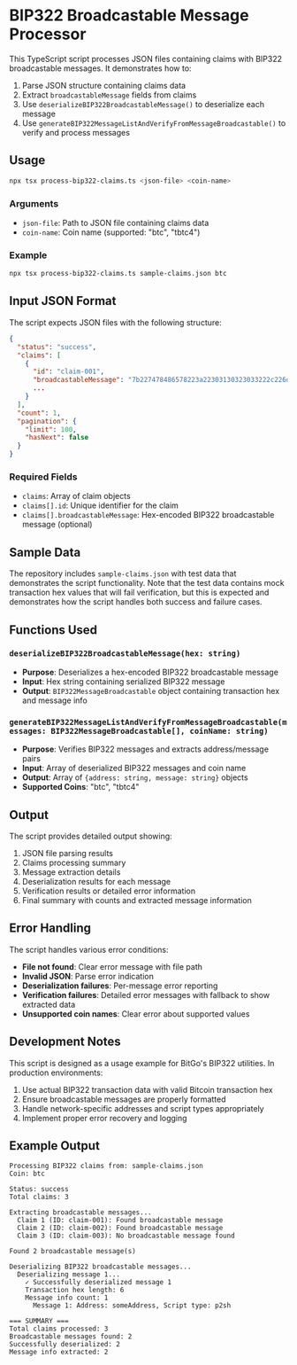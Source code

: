 # BIP322 Broadcastable Message Processor

This TypeScript script processes JSON files containing claims with BIP322 broadcastable messages. It demonstrates how to:

1. Parse JSON structure containing claims data
2. Extract `broadcastableMessage` fields from claims
3. Use `deserializeBIP322BroadcastableMessage()` to deserialize each message
4. Use `generateBIP322MessageListAndVerifyFromMessageBroadcastable()` to verify and process messages

## Usage

```bash
npx tsx process-bip322-claims.ts <json-file> <coin-name>
```

### Arguments

- `json-file`: Path to JSON file containing claims data
- `coin-name`: Coin name (supported: "btc", "tbtc4")

### Example

```bash
npx tsx process-bip322-claims.ts sample-claims.json btc
```

## Input JSON Format

The script expects JSON files with the following structure:

```json
{
  "status": "success",
  "claims": [
    {
      "id": "claim-001",
      "broadcastableMessage": "7b227478486578223a22303130323033222c226d657373616765496e666f223a5b7b2261646472657373223a22736f6d6541646472657373222c226d657373616765223a22736f6d654d657373616765222c227075626b657973223a5b227075626b657931222c227075626b657932225d2c2273637269707454797065223a2270327368227d5d7d",
      ...
    }
  ],
  "count": 1,
  "pagination": {
    "limit": 100,
    "hasNext": false
  }
}
```

### Required Fields

- `claims`: Array of claim objects
- `claims[].id`: Unique identifier for the claim
- `claims[].broadcastableMessage`: Hex-encoded BIP322 broadcastable message (optional)

## Sample Data

The repository includes `sample-claims.json` with test data that demonstrates the script functionality. Note that the test data contains mock transaction hex values that will fail verification, but this is expected and demonstrates how the script handles both success and failure cases.

## Functions Used

### `deserializeBIP322BroadcastableMessage(hex: string)`

- **Purpose**: Deserializes a hex-encoded BIP322 broadcastable message
- **Input**: Hex string containing serialized BIP322 message
- **Output**: `BIP322MessageBroadcastable` object containing transaction hex and message info

### `generateBIP322MessageListAndVerifyFromMessageBroadcastable(messages: BIP322MessageBroadcastable[], coinName: string)`

- **Purpose**: Verifies BIP322 messages and extracts address/message pairs
- **Input**: Array of deserialized BIP322 messages and coin name
- **Output**: Array of `{address: string, message: string}` objects
- **Supported Coins**: "btc", "tbtc4"

## Output

The script provides detailed output showing:

1. JSON file parsing results
2. Claims processing summary
3. Message extraction details
4. Deserialization results for each message
5. Verification results or detailed error information
6. Final summary with counts and extracted message information

## Error Handling

The script handles various error conditions:

- **File not found**: Clear error message with file path
- **Invalid JSON**: Parse error indication
- **Deserialization failures**: Per-message error reporting
- **Verification failures**: Detailed error messages with fallback to show extracted data
- **Unsupported coin names**: Clear error about supported values

## Development Notes

This script is designed as a usage example for BitGo's BIP322 utilities. In production environments:

1. Use actual BIP322 transaction data with valid Bitcoin transaction hex
2. Ensure broadcastable messages are properly formatted
3. Handle network-specific addresses and script types appropriately
4. Implement proper error recovery and logging

## Example Output

```
Processing BIP322 claims from: sample-claims.json
Coin: btc

Status: success
Total claims: 3

Extracting broadcastable messages...
  Claim 1 (ID: claim-001): Found broadcastable message
  Claim 2 (ID: claim-002): Found broadcastable message
  Claim 3 (ID: claim-003): No broadcastable message found

Found 2 broadcastable message(s)

Deserializing BIP322 broadcastable messages...
  Deserializing message 1...
    ✓ Successfully deserialized message 1
    Transaction hex length: 6
    Message info count: 1
      Message 1: Address: someAddress, Script type: p2sh

=== SUMMARY ===
Total claims processed: 3
Broadcastable messages found: 2
Successfully deserialized: 2
Message info extracted: 2
```
